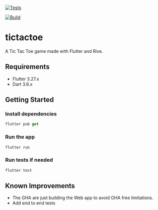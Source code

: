 [![Tests](https://github.com/martinfrouin/tictactoe/actions/workflows/tests.yml/badge.svg)](https://github.com/martinfrouin/tictactoe/actions/workflows/tests.yml)

[![Build](https://github.com/martinfrouin/tictactoe/actions/workflows/build.yml/badge.svg)](https://github.com/martinfrouin/tictactoe/actions/workflows/build.yml)

# tictactoe

A Tic Tac Toe game made with Flutter and Rive.

## Requirements
- Flutter 3.27.x
- Dart 3.6.x

## Getting Started

### Install dependencies
```dart
flutter pub get
```

### Run the app
```dart
flutter run
```

### Run tests if needed
```dart
flutter test
```

## Known Improvements
- The GHA are just building the Web app to avoid GHA free limitations.
- Add end to end tests
